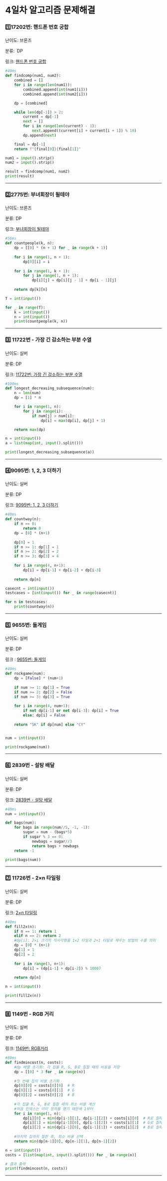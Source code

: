 # 4일차 알고리즘 문제해결

### 1️⃣17202번: 핸드폰 번호 궁합

난이도: 브론즈

분류:  DP

링크: [핸드폰 번호 궁합](https://www.acmicpc.net/problem/17202)


```python
#40ms
def findcomp(num1, num2):
    combined = []
    for i in range(len(num1)):
        combined.append(int(num1[i]))
        combined.append(int(num2[i]))

    dp = [combined]

    while len(dp[-1]) > 2:
        current = dp[-1]
        next = []
        for i in range(len(current) - 1):
            next.append((current[i] + current[i + 1]) % 10)
        dp.append(next)

    final = dp[-1]
    return f"{final[0]}{final[1]}"

num1 = input().strip()
num2 = input().strip()

result = findcomp(num1, num2)
print(result)

```

--------
### 2️⃣2775번: 부녀회장이 될테야

난이도: 브론즈

분류: DP

링크: [부녀회장이 될테야](https://www.acmicpc.net/problem/2775)


```python
#56ms
def countpeople(k, n):
    dp = [[0] * (n + 1) for _ in range(k + 1)]
    
    for i in range(1, n + 1):
        dp[0][i] = i
    
    for i in range(1, k + 1):
        for j in range(1, n + 1):
            dp[i][j] = dp[i][j - 1] + dp[i - 1][j]
    
    return dp[k][n]

T = int(input())

for _ in range(T):
    k = int(input())
    n = int(input())
    print(countpeople(k, n))
```

--------
### 3️⃣ 11722번 - 가장 긴 감소하는 부분 수열

난이도: 실버

분류: DP

링크: [11722번: 가장 긴 감소하는 부분 수열](https://www.acmicpc.net/problem/11722)


```python
#100ms
def longest_decreasing_subsequence(num):
    n = len(num)
    dp = [1] * n 

    for i in range(1, n):
        for j in range(i):
            if num[j] > num[i]:
                dp[i] = max(dp[i], dp[j] + 1)

    return max(dp)

n = int(input())
a = list(map(int, input().split()))

print(longest_decreasing_subsequence(a))
```

--------

### 4️⃣9095번: 1, 2, 3 더하기

난이도: 실버

분류: DP

링크: [9095번: 1, 2, 3 더하기](https://www.acmicpc.net/problem/9095)

```python
#40ms
def countway(n):
    if n == 0:
        return 0
    dp = [0] * (n+1)
    
    dp[0] = 1
    if n >= 1: dp[1] = 1
    if n >= 2: dp[2] = 2
    if n >= 3: dp[3] = 4
    
    for i in range(4, n+1):
        dp[i] = dp[i-1] + dp[i-2] + dp[i-3]
    
    return dp[n]

casecnt = int(input())
testcases = [int(input()) for _ in range(casecnt)]

for n in testcases:
    print(countway(n))
```

--------

### 5️⃣ 9655번: 돌게임

난이도: 실버

분류: DP

링크 : [9655번: 돌게임](https://www.acmicpc.net/problem/9655)


```python
#40ms
def rockgame(num):
    dp = [False] * (num+1)
    
    if num >= 1: dp[1] = True
    if num >= 2: dp[2] = False
    if num >= 3: dp[3] = True
    
    for i in range(4, num+1):
        if not dp[i-1] or not dp[i-3]: dp[i] = True
        else: dp[i] = False
    
    return "SK" if dp[num] else "CY"


num = int(input())

print(rockgame(num))
```
--------

### 6️⃣ 2839번 - 설탕 배달

난이도: 실버

분류: DP

링크: [2839번 - 설탕 배달](https://www.acmicpc.net/problem/2839)


```python
#40ms
num = int(input())

def bags(num):
    for bags in range(num//5, -1, -1):
        sugar = num - (bags*5)
        if sugar % 3 == 0:
            newbags = sugar//3
            return bags + newbags
    return -1

print(bags(num))
```

--------

### 7️⃣ 11726번 - 2×n 타일링

난이도: 실버

분류: DP

링크: [2×n 타일링](https://www.acmicpc.net/problem/11726)


```python
#40ms
def fill2x(n):
    if n == 1: return 1
    elif n == 2: return 2
    #dp[i]: 2×i 크기의 직사각형을 1×2 타일과 2×1 타일로 채우는 방법의 수를 의미
    dp = [0] * (n+1)
    dp[1] = 1
    dp[2] = 2
    
    for i in range(3, n+1):
        dp[i] = (dp[i-1] + dp[i-2]) % 10007
    
    return dp[n]

n = int(input())

print(fill2x(n))
```

--------

### 8️⃣ 1149번 - RGB 거리

난이도: 실버

분류: DP

링크: [1149번: RGB거리](https://www.acmicpc.net/problem/1149)

```python
#80ms
def findmincost(n, costs):
    #dp 배열 초기화: 각 집을 R, G, B로 칠할 때의 비용을 저장
    dp = [[0] * 3 for _ in range(n)]
    
    #첫 번째 집의 비용 초기화
    dp[0][0] = costs[0][0]  # R
    dp[0][1] = costs[0][1]  # G
    dp[0][2] = costs[0][2]  # B
    
    #각 집을 R, G, B로 칠할 때의 최소 비용 계산
    #처음 인덱스는 이미 정의를 했기 때문에 1부터 
    for i in range(1, n):
        dp[i][0] = min(dp[i-1][1], dp[i-1][2]) + costs[i][0]  # R로 칠하는 경우
        dp[i][1] = min(dp[i-1][0], dp[i-1][2]) + costs[i][1]  # G로 칠하는 경우
        dp[i][2] = min(dp[i-1][0], dp[i-1][1]) + costs[i][2]  # B로 칠하는 경우
    
    #마지막 집까지 칠한 후, 최소 비용 선택
    return min(dp[n-1][0], dp[n-1][1], dp[n-1][2])

n = int(input())
costs = [list(map(int, input().split())) for _ in range(n)]

# 결과 출력
print(findmincost(n, costs))

```

-----

